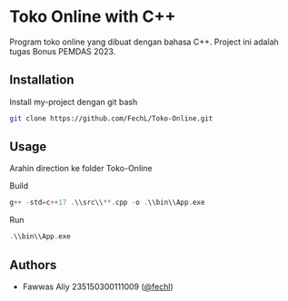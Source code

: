 
# Toko Online with C++

Program toko online yang dibuat dengan bahasa C++. Project ini adalah tugas Bonus PEMDAS 2023.


## Installation

Install my-project dengan git bash

```bash
git clone https://github.com/FechL/Toko-Online.git
```
    
## Usage

Arahin direction ke folder Toko-Online

Build
```CPP
g++ -std=c++17 .\\src\\**.cpp -o .\\bin\\App.exe
```
Run
```CPP
.\\bin\\App.exe
```

## Authors

- Fawwas Aliy 235150300111009 ([@fechl](https://www.github.com/fechl))

